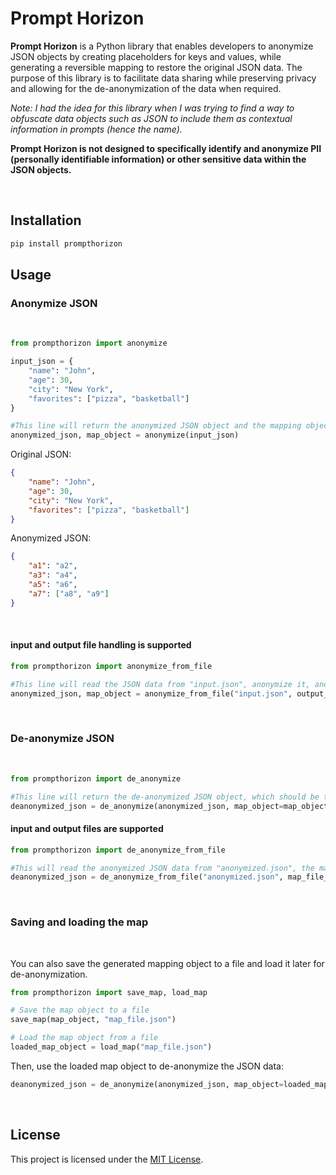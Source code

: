 # Prompt Horizon

**Prompt Horizon** is a Python library that enables developers to anonymize JSON objects by creating placeholders for keys and values, while generating a reversible mapping to restore the original JSON data. The purpose of this library is to facilitate data sharing while preserving privacy and allowing for the de-anonymization of the data when required.

*Note: I had the idea for this library when I was trying to find a way to obfuscate data objects such as JSON to include them as contextual information in prompts (hence the name).*

**Prompt Horizon is not designed to specifically identify and anonymize PII (personally identifiable information) or other sensitive data within the JSON objects.**

<br>

## Installation

```bash
pip install prompthorizon
```

## Usage

### Anonymize JSON

<br>

```python
from prompthorizon import anonymize

input_json = {
    "name": "John",
    "age": 30,
    "city": "New York",
    "favorites": ["pizza", "basketball"]
}

#This line will return the anonymized JSON object and the mapping object.
anonymized_json, map_object = anonymize(input_json)
```

Original JSON:

```json
{
    "name": "John",
    "age": 30,
    "city": "New York",
    "favorites": ["pizza", "basketball"]
}
```

Anonymized JSON:

```json
{
    "a1": "a2",
    "a3": "a4",
    "a5": "a6",
    "a7": ["a8", "a9"]
}
```
<br>

#### input and output file handling is supported

```python
from prompthorizon import anonymize_from_file

#This line will read the JSON data from "input.json", anonymize it, and save the anonymized JSON to "anonymized.json".
anonymized_json, map_object = anonymize_from_file("input.json", output_file_path="anonymized.json")
```

<br>

### De-anonymize JSON

<br>

```python
from prompthorizon import de_anonymize

#This line will return the de-anonymized JSON object, which should be the same as the original input JSON.
deanonymized_json = de_anonymize(anonymized_json, map_object=map_object)
```

#### input and output files are supported

```python
from prompthorizon import de_anonymize_from_file

#This will read the anonymized JSON data from "anonymized.json", the mapping object from "map_file.json", de-anonymize the JSON data, and save the de-anonymized JSON to "deanonymized.json".
deanonymized_json = de_anonymize_from_file("anonymized.json", map_file_path="map_file.json", output_file_path="deanonymized.json")
```



<br>

### Saving and loading the map

<br>

You can also save the generated mapping object to a file and load it later for de-anonymization.

```python
from prompthorizon import save_map, load_map

# Save the map object to a file
save_map(map_object, "map_file.json")

# Load the map object from a file
loaded_map_object = load_map("map_file.json")
```

Then, use the loaded map object to de-anonymize the JSON data:

```python
deanonymized_json = de_anonymize(anonymized_json, map_object=loaded_map_object)
```
<br>

## License

This project is licensed under the [MIT License](LICENSE).
